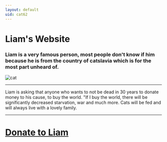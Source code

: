 ```yaml
---
layout: default
uid: cat62
---
```

# Liam's Website
### Liam is a very famous person, most people don't know if him because he is from the country of catslavia which is for the most part unheard of.
![cat](https://petco.scene7.com/is/image/PETCO/cathp-092619-img-new-pet-kitten-256w-256h-d)
<hr>
Liam is asking that anyone who wants to not be dead in 30 years to donate money to his cause, to buy the world. "If I buy the world, there will be significantly decreased starvation, war and much more. Cats will be fed and will always live with a lovely family.
<hr>
<bold><h1><a href='donate.html'>Donate to Liam</a></h1></bold>
